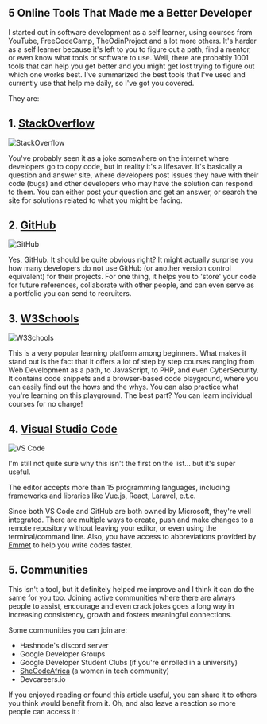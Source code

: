 ## 5 Online Tools That Made me a Better Developer

I started out in software development as a self learner, using courses from YouTube, FreeCodeCamp, TheOdinProject and a lot more others. It's harder as a self learner because it's left to you to figure out a path, find a mentor, or even know what tools or software to use. Well, there are probably 1001 tools that can help you get better and you might get lost trying to figure out which one works best. I've summarized the best tools that I've used and currently use that help me daily, so I've got you covered.

They are:
##  1. [StackOverflow](https://StackOverflow.com)

![StackOverflow](https://encrypted-tbn0.gstatic.com/images?q=tbn:ANd9GcTH0NEE08snVr1Nl8TqYN_dgrBiJtZj2W_AMw&usqp=CAU)

You've probably seen it as a joke somewhere on the internet where developers go to copy code, but in reality it's a lifesaver. It's basically a question and answer site, where developers post issues they have with their code (bugs) and other developers who may have the solution can respond to them. You can either post your question and get an answer, or search the site for solutions related to what you might be facing.

##   2. [GitHub](https://github.com)

![GitHub](https://encrypted-tbn0.gstatic.com/images?q=tbn:ANd9GcTxWbObC-1RJoyja8rE4ItrYpWvWy0P71PXFA&usqp=CAU)

Yes, GitHub. It should be quite obvious right? It might actually surprise you how many developers do not use GitHub (or another version control equivalent) for their projects. For one thing, it helps you to 'store' your code for future references, collaborate with other people, and can even serve as a portfolio you can send to recruiters.

## 3. [W3Schools](https://w3schools.com)

![W3Schools](https://encrypted-tbn0.gstatic.com/images?q=tbn:ANd9GcS9E-wns8762yXNR6UP78dqEpz4MM1zoTsjvw&usqp=CAU)

This is a very popular learning platform among beginners. What makes it stand out is the fact that it offers a lot of step by step courses ranging from Web Development as a path, to JavaScript, to PHP, and even CyberSecurity. It contains code snippets and a browser-based code playground, where you can easily find out the hows and the whys. You can also practice what you're learning on this playground. The best part? You can learn individual courses for no charge!

## 4. [Visual Studio Code](https://code.visualstudio.com/)

![VS Code](https://encrypted-tbn0.gstatic.com/images?q=tbn:ANd9GcThOU4hIRB20Oy0barVYD6x4N8hQa5QOW7Www&usqp=CAU)

I'm still not quite sure why this isn't the first on the list... but it's super useful. 

The editor accepts more than 15 programming languages, including frameworks and libraries like Vue.js, React, Laravel, e.t.c.

Since both VS Code and GitHub are both owned by Microsoft, they're well integrated. There are multiple ways to create, push and make changes to a remote repository without leaving your editor, or even using the terminal/command line. Also, you have access to abbreviations provided by [Emmet](emmet.io) to help you write codes faster.

## 5. Communities

This isn't a tool, but it definitely helped me improve and I think it can do the same for you too. Joining active communities where there are always people to assist, encourage and even crack jokes goes a long way in increasing consistency, growth and fosters meaningful connections.

Some communities you can join are: 
- Hashnode's discord server
- Google Developer Groups
- Google Developer Student Clubs (if you're enrolled in a university)
- [SheCodeAfrica](SheCodeAfrica.com) (a women in tech community)
- Devcareers.io



If you enjoyed reading or found this article useful, you can share it to others you think would benefit from it. Oh, and also leave a reaction so more people can access it :
